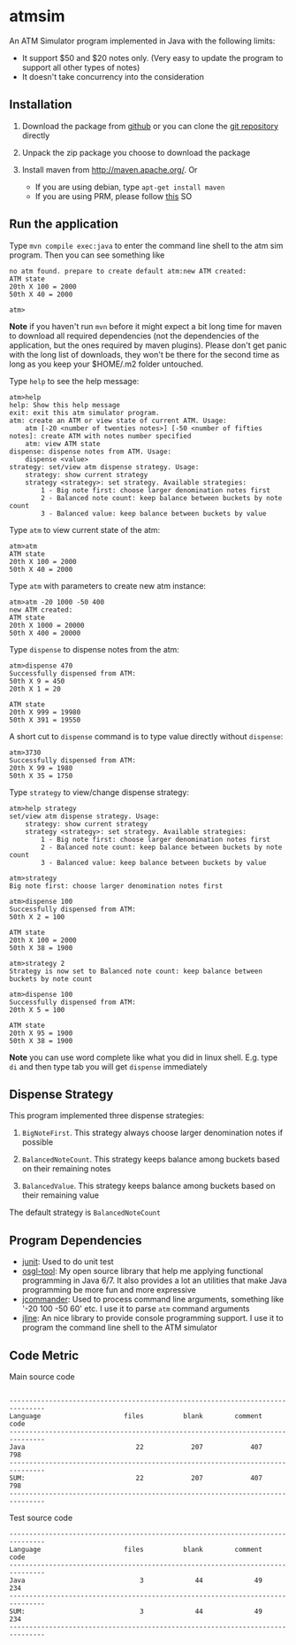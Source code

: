 atmsim
======

An ATM Simulator program implemented in Java with the following limits:

* It support $50 and $20 notes only. (Very easy to update the program to support all other types of notes)
* It doesn't take concurrency into the consideration

Installation
--------------

1. Download the package from [github](https://github.com/greenlaw110/atmsim/archive/master.zip) or you can clone the [git repository](https://github.com/greenlaw110/atmsim) directly

2. Unpack the zip package you choose to download the package

3. Install maven from http://maven.apache.org/. Or

    * If you are using debian, type `apt-get install maven`
    * If you are using PRM, please follow [this](http://stackoverflow.com/questions/6298865/how-to-install-maven-into-red-hat-enterprise-linux-6) SO
    
Run the application
--------------------

Type `mvn compile exec:java` to enter the command line shell to the atm sim program. Then you can see something like

```
no atm found. prepare to create default atm:new ATM created:
ATM state
20th X 100 = 2000
50th X 40 = 2000

atm>
```

**Note** if you haven't run `mvn` before it might expect a bit long time for maven to download all required dependencies (not the dependencies of the application, but the ones required by maven plugins). Please don't get panic with the long list of downloads, they won't be there for the second time as long as you keep your $HOME/.m2 folder untouched.

Type `help` to see the help message:

```
atm>help
help: Show this help message
exit: exit this atm simulator program.
atm: create an ATM or view state of current ATM. Usage:
    atm [-20 <number of twenties notes>] [-50 <number of fifties notes]: create ATM with notes number specified
    atm: view ATM state
dispense: dispense notes from ATM. Usage:
    dispense <value>
strategy: set/view atm dispense strategy. Usage:
    strategy: show current strategy
    strategy <strategy>: set strategy. Available strategies:
        1 - Big note first: choose larger denomination notes first
        2 - Balanced note count: keep balance between buckets by note count
        3 - Balanced value: keep balance between buckets by value
```

Type `atm` to view current state of the atm:

```
atm>atm
ATM state
20th X 100 = 2000
50th X 40 = 2000
```

Type `atm` with parameters to create new atm instance:

```
atm>atm -20 1000 -50 400
new ATM created:
ATM state
20th X 1000 = 20000
50th X 400 = 20000
```

Type `dispense` to dispense notes from the atm:

```
atm>dispense 470
Successfully dispensed from ATM:
50th X 9 = 450
20th X 1 = 20

ATM state
20th X 999 = 19980
50th X 391 = 19550
```

A short cut to `dispense` command is to type value directly without `dispense`:

```
atm>3730
Successfully dispensed from ATM:
20th X 99 = 1980
50th X 35 = 1750
```

Type `strategy` to view/change dispense strategy:

```
atm>help strategy
set/view atm dispense strategy. Usage:
    strategy: show current strategy
    strategy <strategy>: set strategy. Available strategies:
        1 - Big note first: choose larger denomination notes first
        2 - Balanced note count: keep balance between buckets by note count
        3 - Balanced value: keep balance between buckets by value

atm>strategy
Big note first: choose larger denomination notes first

atm>dispense 100
Successfully dispensed from ATM:
50th X 2 = 100

ATM state
20th X 100 = 2000
50th X 38 = 1900

atm>strategy 2
Strategy is now set to Balanced note count: keep balance between buckets by note count

atm>dispense 100
Successfully dispensed from ATM:
20th X 5 = 100

ATM state
20th X 95 = 1900
50th X 38 = 1900
```

**Note** you can use word complete like what you did in linux shell. E.g. type `di` and then type tab you will get `dispense` immediately

Dispense Strategy
--------------------

This program implemented three dispense strategies:

1. `BigNoteFirst`. This strategy always choose larger denomination notes if possible

2. `BalancedNoteCount`. This strategy keeps balance among buckets based on their remaining notes

3. `BalancedValue`. This strategy keeps balance among buckets based on their remaining value

The default strategy is `BalancedNoteCount`

Program Dependencies
------------------------

* [junit](http://junit.org): Used to do unit test
* [osgl-tool](https://github.com/greenlaw110/java-tool): My open source library that help me applying functional programming in Java 6/7. It also provides a lot an utilities that make Java programming be more fun and more expressive
* [jcommander](http://jcommander.org/): Used to process command line arguments, something like '-20 100 -50 60' etc. I use it to parse `atm` command arguments
* [jline](http://jline.sourceforge.net/): An nice library to provide console programming support. I use it to program the command line shell to the ATM simulator

Code Metric
------------------

Main source code

```

-------------------------------------------------------------------------------
Language                     files          blank        comment           code
-------------------------------------------------------------------------------
Java                            22            207            407            798
-------------------------------------------------------------------------------
SUM:                            22            207            407            798
-------------------------------------------------------------------------------
```

Test source code

```
-------------------------------------------------------------------------------
Language                     files          blank        comment           code
-------------------------------------------------------------------------------
Java                             3             44             49            234
-------------------------------------------------------------------------------
SUM:                             3             44             49            234
-------------------------------------------------------------------------------
```